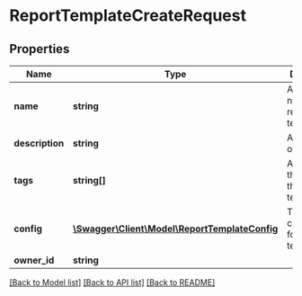 # ReportTemplateCreateRequest

## Properties
Name | Type | Description | Notes
------------ | ------------- | ------------- | -------------
**name** | **string** | A unique name for this report template | [optional] 
**description** | **string** | A description of the report | [optional] 
**tags** | **string[]** | A list of tags that describe this report template | [optional] 
**config** | [**\Swagger\Client\Model\ReportTemplateConfig**](ReportTemplateConfig.md) | The preset configuration for this template | [optional] 
**owner_id** | **string** |  | 

[[Back to Model list]](../README.md#documentation-for-models) [[Back to API list]](../README.md#documentation-for-api-endpoints) [[Back to README]](../README.md)


